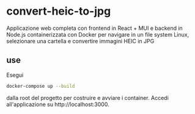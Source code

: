 # convert-heic-to-jpg

Applicazione web completa con frontend in React + MUI e backend in Node.js containerizzata con Docker per navigare in un file system Linux, selezionare una cartella e convertire immagini HEIC in JPG

## use

Esegui 
```bash
docker-compose up --build
```
dalla root del progetto per costruire e avviare i container.
Accedi all'applicazione su http://localhost:3000.
